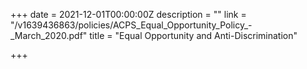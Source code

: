 +++
date = 2021-12-01T00:00:00Z
description = ""
link = "/v1639436863/policies/ACPS_Equal_Opportunity_Policy_-_March_2020.pdf"
title = "Equal Opportunity and Anti-Discrimination"

+++
